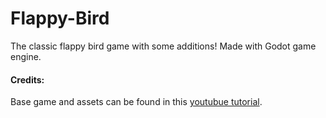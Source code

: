 # Flappy-Bird
The classic flappy bird game with some additions! Made with Godot game engine.

#### Credits: 
  Base game and assets can be found in this [youtubue tutorial](https://www.youtube.com/watch?v=ZkzfIoyOPUs).
